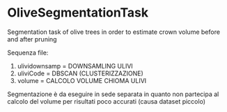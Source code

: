 # OliveSegmentationTask
Segmentation task of olive trees in order to estimate crown volume before and after pruning

Sequenza file:
1) ulividownsamp = DOWNSAMLING ULIVI
2) uliviCode = DBSCAN (CLUSTERIZZAZIONE)
3) volume = CALCOLO VOLUME CHIOMA ULIVI

Segmentazione è da eseguire in sede separata in quanto non partecipa al calcolo del volume per risultati poco accurati (causa dataset piccolo)
